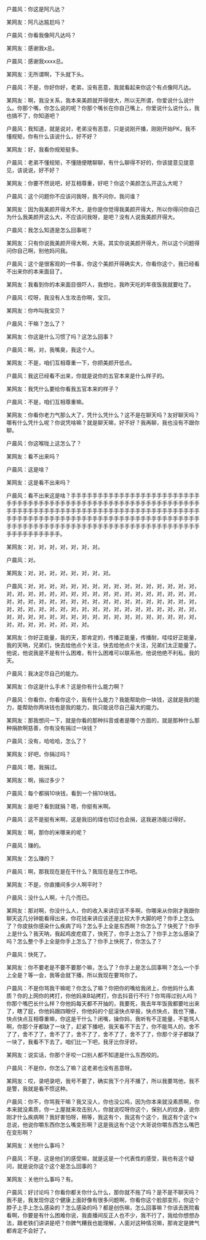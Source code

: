 户晨风：你这是阿凡达？

某网友：阿凡达尴尬吗？

户晨风：你看我像阿凡达吗？

某网友：感谢我x总。

户晨风：感谢我xxxx总。

某网友：无所谓啊，下头就下头。

户晨风：不是，你好你好，老弟，没有恶意，我就看起来你这个有点像阿凡达。

某网友：啊，我没关系，我本来美颜就开得很大，所以无所谓，你爱说什么说什么。你那个嘴，你怎么说的呢？你那个嘴长在你自己嘴上，你爱说什么说什么，我也搞不了，你知道吧？

户晨风：我知道，就是说对，老弟没有恶意，只是说刚开播，刚刚开始PK，我不懂规矩，你有什么该说什么，好不好？

某网友：好，我看你规矩挺多。

户晨风：老弟不懂规矩，不懂随便瞎聊聊，有什么聊得不好的，你该提意见提意见，该说说，好不好？

某网友：你要不然说吧，好互相尊重，好吧？你这个美颜怎么开这么大呢？

户晨风：这个问题你不应该问我呀，我不问你，我问谁？

某网友：因为我美颜开得大不大，是你是你觉得我美颜开得大，所以你得问你自己为什么我美颜开这么大，不应该问我呀，是吧？没有人说我美颜开得大。

户晨风：我怎么知道是怎么回事呢？

某网友：只有你说我美颜开得大啊，大哥。其实你说美颜开得大，所以这个问题得问你自己啊，别他妈问我。

户晨风：这个是很客观的一件事，你这个美颜开得确实大，你看你这个，我已经看不出来你的本来面目了。

某网友：我看到你的本来面目很吓人，我想吐，我昨天吃的年夜饭我就要吐了。

户晨风：哎呀，我没有人生攻击你啊，宝贝。

某网友：你咋叫我宝贝？

户晨风：干嘛？怎么了？

某网友：你这是什么习惯了吗？这怎么回事？

户晨风：啊，对，我嘴臭，我这个人。

某网友：不是，咱们互相尊重一下，你把美颜开低点。

户晨风：我这已经看不出来，你就是说你的五官本来是什么样子的。

某网友：我凭什么要给你看我五官本来的样子？

户晨风：不是，咱们互相尊重嘛。

某网友：你看你老力气那么大了，凭什么凭什么？这不是在聊天吗？友好聊天吗？哪有什么凭什么呢？你说凭啥嘛？就是聊天嘛，好不好？我再聊，我也没有不跟你聊。

户晨风：你这喉咙上这怎么了？

某网友：看不出来吗？

户晨风：这是啥？

某网友：这是看不出来吗？

户晨风：看不出来这是啥？手手手手手手手手手手手手手手手手手手手手手手手手手手手手手手手手手手手手手手手手手手手手手手手手手手手手手手手手手手手手手手手手手手手手手手手手手手手手手手手手手手手手手手手手手手手手手手手手手手手手手手手手手手手手手手手手手手手手手手手手手手手手手手手手手手手手手手手手手手手手手手手手手手手手手手手手手手手手手手手手手手手手手手手手手手手手手手手手手手。

某网友：对，对，对，对，对，对，对。

户晨风：对。

某网友：对，对，对，对，对，对，对，对。

户晨风：对，对，对，对，对，对，对，对，对，对，对，对，对，对，对，对，对，对，对，对，对，对，对，对，对，对，对，对，对，对，对，对，对，对，对，对，对，对，对，对，对，对，对，对，对，对，对，对，对，对，对，对，对，对，对，对，对，对，对，对，对，对，对，对，对，对，对，对，对，对，对，对，对，对，对，对，对，对，对，对，对，对，对，对，对，对，对，对，对，对，对，对，对，对，对，对。

某网友：你好正能量，我的天，那肯定的，传播正能量，传播耐，哇哇好正能量，我的天呐，兄弟们，快去给他点个关注，快去给他点个关注，兄弟们太正能量了。他说，他说我是不是有什么困难，有什么困难可以联系他，他说他绝不利私，我的天。

户晨风：我决定尽自己的能力。

某网友：你这是什么手术？这是你有什么能力啊？

户晨风：你看你，你看你这个，我有什么能力？我能帮助你一块钱，这就是我的能力，能帮助你两块钱也是我的能力，我只能说尽自己最大的能力。

某网友：那我想问一下，就是你看的那种抖音或者是哪个方面的，就是那种什么那种捐款啊慈善，你有没有捐过一块钱？

户晨风：没有，哈哈哈，怎么了？

某网友：好吧，你捐过吗？

户晨风：嗯，我捐过。

某网友：啊，捐过多少？

户晨风：每个都捐10块钱，看到一个捐10块钱。

某网友：是吧？看到就捐？嗯，你挺有米啊。

户晨风：这不是挺有米啊，这是我旧的煤也切过也会捐，这我避汤能过得好。

某网友：啊，那你的米哪来的呢？

户晨风：赚的。

某网友：怎么赚的？

户晨风：啊，那我现在是在干什么？我现在是在工作吧。

某网友：不是，你直播间多少人啊平时？

户晨风：没什么人啊，十几个而已。

某网友：那对啊，你没什么人，你的收入来讲应该不多啊，你哪来从你刚才我跟你聊天这几分钟能看得出来，你花钱来讲应该还是比较大手大脚的吧？你手上怎么了？你皮肤你感染什么疾病了吗？怎么手上全是东西啊？你怎么了？快死了？你手上是什么？我天呐，我起鸡皮疙瘩了，快死了，你手上怎么了？你手上怎么感染了吗？怎么整个手上全是你手上怎么了？你手上快死了，你怎么了？

户晨风：快死了。

某网友：你不要老是不要不要那个嘛，怎么了？你手上是怎么回事啊？怎么一个手上全是？等一会，我等会就下播，所以我现在要骂你了。

户晨风：不是你骂我干嘛呢？你怎么了嘛？你把你的嘴给我闭上，你他妈什么素质？你的上网你的拷打，你他妈来B站拷打，你去抖音行不行？你骂得过别人吗？你那个嘴巴长什么样？你他妈每天都不开抽的，我要死，我去年年饭我都要吐出来了，瞎了屁，你他妈跟四眼仔，你他妈的个屁滚快点举报，快点快点，我也下播，快点快点互相尊重嘛，你这是干什么？闭嘴，操你妈，我听有不正能量，不能骂人啊，你那个牙都缺了一块了，赶紧下播吧，我天看不下去了，你不能骂人的，舍不了了，舍不了了，舍不了了，舍不了了，舍不了了，舍不了了，你那个牙子都缺了一块了，我看不下去了。咱们比一下吧，我牙比你牙好。

某网友：说实话，你那个牙咬一口别人都不知道是什么东西咬的。

户晨风：不是你，你怎么了嘛？这老弟也没有恶意呀。

某网友：哎，录吧录吧，我号不要了，确实我下个月不播了，所以我要骂他，我不是警，我就是看不惯这种。

户晨风：你不，你骂我干嘛？我又没人，你也没公鸡，因为你本来就没素质啊，你本来就没素质，你一上屋就来攻击别人，你就说哎呀你这个，保别人的纹身，说你刚才什么疾病啊？我好害怕呀，稍等，我这有个，我这有个这个，我这有个这个x总说，他说你嚼东西你怎么嘴变形啊？这是我这有个这个大哥说你嚼东西怎么嘴巴在变形啊？

某网友：关他什么事吗？

户晨风：不是，这是他们的感受嘛，就是这是一个代表性的感受，我也有这个疑问，就是说你这个这个是怎么回事的？

某网友：关他什么事吗？有。

户晨风：好讨论吗？你看你都关你什么什么，那你就不拖了吗？是不是不聊天吗？我不是，我发现你这个健康上面好像有很多问题啊，你看你这个脸部变形，你这个脖子上手上怎么感染的？怎么感染的吗？都是创伤嘛，怎么回事嘛？你该去医院看看啊，你要是有什么困难你说，我直播间反正人也不少，我不行了，我给你想想办法，跟老铁们讲讲是吧？你脾气糟我也能理解，人面对这种情况嘛，那肯定是脾气都肯定不会好了。